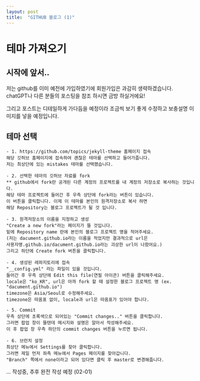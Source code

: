 ```yaml
---
layout: post
title:  "GITHUB 블로그 (1)"
---
```


# 테마 가져오기

## 시작에 앞서..
저는 github를 이미 예전에 가입하였기에
회원가입은 과감히 생략하겠습니다.
chatGPT나 다른 분들의 포스팅을 참조 하시면 금방 하실거에요!

그리고 포스트는 디테일하게 가다듬을 예정이라
조금씩 보기 좋게 수정하고 보충설명 이미지를 넣을 예정입니다.

## 테마 선택
```
- 1. https://github.com/topics/jekyll-theme 홈페이지 접속
해당 깃허브 홈페이지에 접속하여 괜찮은 테마를 선택하고 들어가줍니다.
저는 최상단에 있는 mistakes 테마를 선택했습니다.

- 2. 선택한 테마의 깃허브 자료를 fork
** github에서 fork란 공개된 다른 계정의 프로젝트를 내 계정의 저장소로 복사하는 것입니다.
해당 테마 프로젝트에 들어간 후 우측 상단에 fork라는 버튼이 있습니다.
이 버튼을 클릭합니다. 이제 이 테마를 본인의 원격저장소로 복사 하면
해당 Repository는 블로그 프로젝트가 될 것 입니다.

- 3. 원격저장소의 이름을 지정하고 생성
"Create a new fork"라는 페이지가 뜰 것입니다.
밑에 Repository name 란에 본인의 블로그 프로젝트 명을 적어주세요.
(저는 dacument.github.io라는 이름을 적었지만 결과적으로 url은
사용자명.github.io/dacument.github.io라는 괴상한 url이 나왔어요.)
그리고 하단에 Create fork 버튼을 클릭합니다.

- 4. 생성된 레파지토리에 접속
"__config.yml" 라는 파일이 있을 것입니다.
들어간 후 우측 상단에 Edit this file(연필 아이콘) 버튼을 클릭해주세요.
locale은 "ko_KR", url은 아까 fork 할 때 설정한 블로그 프로젝트 명 (ex. "dacument.github.io")
timezone은 Asia/Seoul로 수정해주세요.
timezone은 따옴표 없이, locale과 url은 따옴표가 있어야 합니다.

- 5. Commit
우측 상단에 초록색으로 되어있는 "Commit changes.." 버튼을 클릭합니다.
그러면 팝업 창이 뜰텐데 메시지와 설명은 알아서 작성해주세요.
이 후 팝업 창 우측 하단의 commit changes 버튼을 누르면 됩니다.

- 6. 브런치 설정
최상단 메뉴에서 Settings를 찾아 클릭합니다.
그러면 제일 먼저 좌측 메뉴에서 Pages 페이지를 찾아갑니다.
"Branch" 쪽에서 none이라고 되어 있다면 클릭 후 master로 변경해줍니다.
```

... 작성중, 추후 완전 작성 예정 (02-01)
